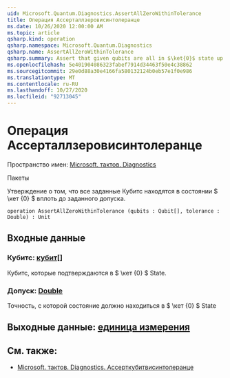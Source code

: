 ```yaml
---
uid: Microsoft.Quantum.Diagnostics.AssertAllZeroWithinTolerance
title: Операция Ассерталлзеровисинтолеранце
ms.date: 10/26/2020 12:00:00 AM
ms.topic: article
qsharp.kind: operation
qsharp.namespace: Microsoft.Quantum.Diagnostics
qsharp.name: AssertAllZeroWithinTolerance
qsharp.summary: Assert that given qubits are all in $\ket{0}$ state up to a given tolerance.
ms.openlocfilehash: 5e401904086323fabef7914d34463f50e4c38862
ms.sourcegitcommit: 29e0d88a30e4166fa580132124b0eb57e1f0e986
ms.translationtype: MT
ms.contentlocale: ru-RU
ms.lasthandoff: 10/27/2020
ms.locfileid: "92713045"
---
```

# <a name="assertallzerowithintolerance-operation"></a>Операция Ассерталлзеровисинтолеранце

Пространство имен: [Microsoft. тактов. Diagnostics](xref:Microsoft.Quantum.Diagnostics)

Пакеты [](https://nuget.org/packages/)


Утверждение о том, что все заданные Кубитс находятся в состоянии $ \кет {0} $ вплоть до заданного допуска.

```qsharp
operation AssertAllZeroWithinTolerance (qubits : Qubit[], tolerance : Double) : Unit
```


## <a name="input"></a>Входные данные

### <a name="qubits--qubit"></a>Кубитс: [кубит](xref:microsoft.quantum.lang-ref.qubit)[]

Кубитс, которые подтверждаются в $ \кет {0} $ State.


### <a name="tolerance--double"></a>Допуск: [Double](xref:microsoft.quantum.lang-ref.double)

Точность, с которой состояние должно находиться в $ \кет {0} $ State



## <a name="output--unit"></a>Выходные данные: [единица измерения](xref:microsoft.quantum.lang-ref.unit)



## <a name="see-also"></a>См. также:

- [Microsoft. тактов. Diagnostics. Ассерткубитвисинтолеранце](xref:Microsoft.Quantum.Diagnostics.AssertQubitWithinTolerance)